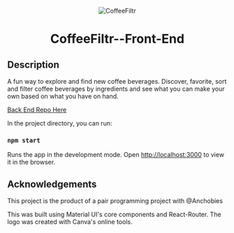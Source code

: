 <div align="center">

![CoffeeFiltr](https://i.imgur.com/d2hK8tgb.png)

# CoffeeFiltr--Front-End


</div>

## Description

A fun way to explore and find new coffee beverages. Discover, favorite, sort and filter coffee beverages by ingredients and see what you can make your own based on what you have on hand.

[Back End Repo Here](https://github.com/GrantCloyd/CoffeeFiltr-Backend)


In the project directory, you can run:

### `npm start`

Runs the app in the development mode.
Open [http://localhost:3000](http://localhost:3000) to view it in the browser.

## Acknowledgements 

This project is the product of a pair programming project with @Anchobies

This was built using Material UI's core components and React-Router. The logo was created with Canva's online tools. 

